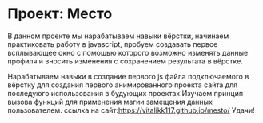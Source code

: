 # Проект: Место

В данном проекте мы нарабатываем навыки вёрстки, начинаем практиковать работу в javascript, пробуем создавать первое всплывающее окно с помощью которого возможно изменять данные профиля и вносить изменения с сохранением результата в вёрстке.

Нарабатываем навыки в создание первого js файла подключаемого в вёрстку для создания первого анимированного проекта сайта для последуюго использования в будующих проектах.Изучаем принцип вызова функций для применения магии замещения данных пользователем.
ссылка на сайт:https://vitalikk117.github.io/mesto/
Удачи!
